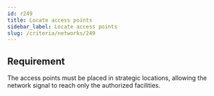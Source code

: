 ```yaml
---
id: r249
title: Locate access points
sidebar_label: Locate access points
slug: /criteria/networks/249
---
```


## Requirement

The access points must be placed in strategic locations,
allowing the network signal to reach only the authorized facilities.
